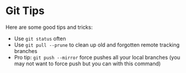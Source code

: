 # Git Tips

Here are some good tips and tricks:

- Use `git status` often
- Use `git pull --prune` to clean up old and forgotten remote tracking branches
- Pro tip: `git push --mirror` force pushes all your local branches (you may not want to force push but you can with this command)
